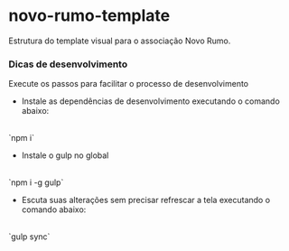 # novo-rumo-template
Estrutura do template visual para o associação Novo Rumo. 

### Dicas de desenvolvimento

Execute os passos para facilitar o processo de desenvolvimento

* Instale as dependências de desenvolvimento executando o comando abaixo:
<br>
`npm i`

* Instale o gulp no global 
<br>
`npm i -g gulp`

* Escuta suas alterações sem precisar refrescar a tela executando o comando abaixo:
<br>
`gulp sync`